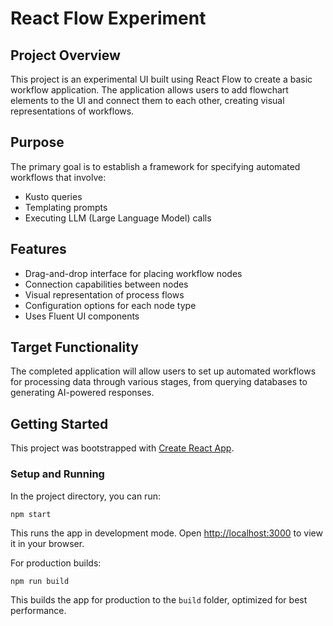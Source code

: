 # React Flow Experiment

## Project Overview
This project is an experimental UI built using React Flow to create a basic workflow application. The application allows users to add flowchart elements to the UI and connect them to each other, creating visual representations of workflows.

## Purpose
The primary goal is to establish a framework for specifying automated workflows that involve:
- Kusto queries
- Templating prompts
- Executing LLM (Large Language Model) calls

## Features
- Drag-and-drop interface for placing workflow nodes
- Connection capabilities between nodes
- Visual representation of process flows
- Configuration options for each node type
- Uses Fluent UI components

## Target Functionality
The completed application will allow users to set up automated workflows for processing data through various stages, from querying databases to generating AI-powered responses.

## Getting Started

This project was bootstrapped with [Create React App](https://github.com/facebook/create-react-app).

### Setup and Running

In the project directory, you can run:

```
npm start
```

This runs the app in development mode. Open [http://localhost:3000](http://localhost:3000) to view it in your browser.

For production builds:

```
npm run build
```

This builds the app for production to the `build` folder, optimized for best performance.
